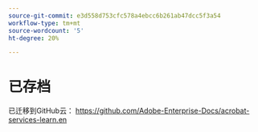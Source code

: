 ```yaml
---
source-git-commit: e3d558d753cfc578a4ebcc6b261ab47dcc5f3a54
workflow-type: tm+mt
source-wordcount: '5'
ht-degree: 20%

---
```

# 已存档

已迁移到GitHub云： <https://github.com/Adobe-Enterprise-Docs/acrobat-services-learn.en>
